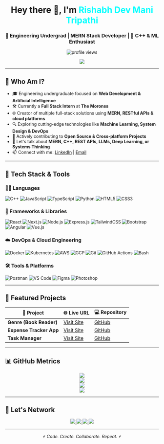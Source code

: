 <h1 align="center">Hey there 👋, I'm <span style="color:#00FFFF">Rishabh Dev Mani Tripathi</span></h1>
<h3 align="center">🚀 Engineering Undergrad | MERN Stack Developer | 🤖 C++ & ML Enthusiast</h3>

<p align="center">
  <img src="https://komarev.com/ghpvc/?username=rishabh17113012&label=👀+Profile+Views&color=brightgreen" alt="profile views" />
</p>

<div align="center">
  <img src="https://readme-typing-svg.herokuapp.com?font=Fira+Code&weight=500&pause=1000&color=00F7FF&width=500&lines=Innovative+Web+Architect;AI+and+ML+Explorer;Cloud+Native+Engineer;Open+Source+Contributor;Lifelong+Learner+%F0%9F%8C%90" />
</div>

---

## 🚀 Who Am I?

- 🎓 Engineering undergraduate focused on **Web Development & Artificial Intelligence**
- 🛠️ Currently a **Full Stack Intern** at **The Moronss**
- 🌐 Creator of multiple full-stack solutions using **MERN, RESTful APIs & cloud platforms**
- 🔍 Exploring cutting-edge technologies like **Machine Learning, System Design & DevOps**
- 🤝 Actively contributing to **Open Source & Cross-platform Projects**
- 💬 Let's talk about **MERN, C++, REST APIs, LLMs, Deep Learning, or Systems Thinking**
- 📫 Connect with me: [LinkedIn](https://www.linkedin.com/in/rishabh-dev-mani-tripathi-92a8b724a) | [Email](mailto:rishabhtripathi736@gmail.com)

---

## 💼 Tech Stack & Tools

### 👨‍💻 Languages  
![C++](https://img.shields.io/badge/C++-00599C?style=flat-square&logo=cplusplus&logoColor=white)
![JavaScript](https://img.shields.io/badge/JavaScript-F7DF1E?style=flat-square&logo=javascript&logoColor=black)
![TypeScript](https://img.shields.io/badge/TypeScript-3178C6?style=flat-square&logo=typescript)
![Python](https://img.shields.io/badge/Python-3776AB?style=flat-square&logo=python)
![HTML5](https://img.shields.io/badge/HTML5-E34F26?style=flat-square&logo=html5)
![CSS3](https://img.shields.io/badge/CSS3-1572B6?style=flat-square&logo=css3)

### 🧠 Frameworks & Libraries  
![React](https://img.shields.io/badge/React-20232A?style=flat-square&logo=react)
![Next.js](https://img.shields.io/badge/Next.js-000000?style=flat-square&logo=nextdotjs)
![Node.js](https://img.shields.io/badge/Node.js-339933?style=flat-square&logo=node.js)
![Express.js](https://img.shields.io/badge/Express.js-000000?style=flat-square&logo=express)
![TailwindCSS](https://img.shields.io/badge/Tailwind-38B2AC?style=flat-square&logo=tailwind-css)
![Bootstrap](https://img.shields.io/badge/Bootstrap-563D7C?style=flat-square&logo=bootstrap)
![Angular](https://img.shields.io/badge/Angular-DD0031?style=flat-square&logo=angular)
![Vue.js](https://img.shields.io/badge/Vue.js-4FC08D?style=flat-square&logo=vue.js)

### ☁️ DevOps & Cloud Engineering  
![Docker](https://img.shields.io/badge/Docker-2496ED?style=flat-square&logo=docker)
![Kubernetes](https://img.shields.io/badge/Kubernetes-326CE5?style=flat-square&logo=kubernetes)
![AWS](https://img.shields.io/badge/AWS-232F3E?style=flat-square&logo=amazon-aws)
![GCP](https://img.shields.io/badge/GCP-4285F4?style=flat-square&logo=google-cloud)
![Git](https://img.shields.io/badge/Git-F05032?style=flat-square&logo=git)
![GitHub Actions](https://img.shields.io/badge/GitHub%20Actions-2088FF?style=flat-square&logo=github-actions)
![Bash](https://img.shields.io/badge/Bash-121011?style=flat-square&logo=gnu-bash)

### 🛠 Tools & Platforms  
![Postman](https://img.shields.io/badge/Postman-FF6C37?style=flat-square&logo=postman)
![VS Code](https://img.shields.io/badge/VS%20Code-007ACC?style=flat-square&logo=visual-studio-code)
![Figma](https://img.shields.io/badge/Figma-F24E1E?style=flat-square&logo=figma)
![Photoshop](https://img.shields.io/badge/Photoshop-31A8FF?style=flat-square&logo=adobe-photoshop)

---

## 🚀 Featured Projects

| 🌟 Project                | 🌐 Live URL                                             | 💻 Repository                                                  |
| ------------------------ | ------------------------------------------------------- | -------------------------------------------------------------- |
| **Genre (Book Reader)**  | [Visit Site](https://genre2k25.vercel.app)           | [GitHub](https://github.com/Rishabh17113012/BookRead)         |
| **Expense Tracker App**  | [Visit Site](https://expense-tracker-app-chi-lyart.vercel.app) | [GitHub](https://github.com/Rishabh17113012/ExpenseTracker-App) |
| **Task Manager**         | [Visit Site](https://task-manager-cyan-nine.vercel.app) | [GitHub](https://github.com/Rishabh17113012/Task-Manager)     |

---

## 📊 GitHub Metrics

<p align="center">
  <img src="https://github-profile-trophy.vercel.app/?username=rishabh17113012&theme=algolia&no-frame=true&column=7" />
  <br />
  <img src="https://github-readme-stats.vercel.app/api?username=rishabh17113012&show_icons=true&theme=tokyonight&count_private=true" />
  <br />
  <img src="https://github-readme-streak-stats.herokuapp.com?user=rishabh17113012&theme=tokyonight" />
  <br />
  <img src="https://github-readme-stats.vercel.app/api/top-langs/?username=rishabh17113012&layout=compact&theme=tokyonight&langs_count=10" />
</p>

---

## 🔗 Let's Network

<p align="center">
  <a href="https://www.linkedin.com/in/rishabh-dev-mani-tripathi-92a8b724a" target="_blank">
    <img src="https://img.shields.io/badge/LinkedIn-blue?style=for-the-badge&logo=linkedin" />
  </a>
  <a href="mailto:rishabhtripathi736@gmail.com" target="_blank">
    <img src="https://img.shields.io/badge/Email-red?style=for-the-badge&logo=gmail" />
  </a>
  <a href="https://rishabh-s-portfolio.vercel.app" target="_blank">
    <img src="https://img.shields.io/badge/Portfolio-black?style=for-the-badge&logo=vercel" />
  </a>
  <a href="https://twitter.com/yourhandle" target="_blank">
    <img src="https://img.shields.io/badge/Twitter-1DA1F2?style=for-the-badge&logo=twitter" />
  </a>
</p>

---

<p align="center">⚡ <i>Code. Create. Collaborate. Repeat.</i> ⚡</p>
